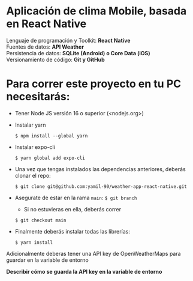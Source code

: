 # Aplicación de clima Mobile, basada en React Native
Lenguaje de programación y Toolkit: **React Native**  
Fuentes de datos: **API Weather**  
Persistencia de datos: **SQLite (Android) o Core Data (iOS)**  
Versionamiento de código: **Git y GitHub**  


# Para correr este proyecto en tu PC necesitarás:

* Tener Node JS versión 16 o superior (<nodejs.org>)

* Instalar yarn
  ```
  $ npm install --global yarn
  ```

* Instalar expo-cli
  ```
  $ yarn global add expo-cli
  ```

* Una vez que tengas instalados las dependencias anteriores, deberás clonar el repo:
  ```
  $ git clone git@github.com:yamil-90/weather-app-react-native.git
  ```

* Asegurate de estar en la rama `main`:
  ``
  $ git branch
  ``

  - Si no estuvieras en ella, deberás correr
  ```
  $ git checkout main
  ```

* Finalmente deberás instalar todas las librerías:
  ```
  $ yarn install
  ```

Adicionalmente deberas tener una API key de OpenWeatherMaps para guardar en la variable de entorno


**Describir cómo se guarda la API key en la variable de entorno**
